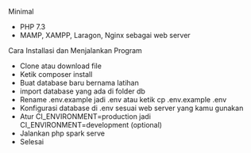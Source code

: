 Minimal 
- PHP 7.3
- MAMP, XAMPP, Laragon, Nginx sebagai web server

Cara Installasi dan Menjalankan Program

- Clone atau download file
- Ketik composer install
- Buat database baru bernama latihan
- import database yang ada di folder db
- Rename .env.example jadi .env atau ketik cp .env.example .env
- Konfigurasi database di .env sesuai web server yang kamu gunakan
- Atur CI_ENVIRONMENT=production jadi CI_ENVIRONMENT=development (optional)
- Jalankan php spark serve
- Selesai
